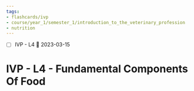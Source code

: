 ```yaml
---
tags:
- flashcards/ivp
- course/year_1/semester_1/introduction_to_the_veterinary_profession
- nutrition
---
```


- [ ] IVP - L4 📅 2023-03-15

# IVP - L4 - Fundamental Components Of Food